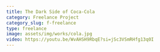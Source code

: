 ```yaml
---
title: The Dark Side of Coca-Cola
category: Freelance Project
category_slug: f-freelance
type: freelance
image: assets/img/works/cola.jpg
video: https://youtu.be/WvAHSH9RbqE?si=jSc3VSmRHfg13q0I
---
```

